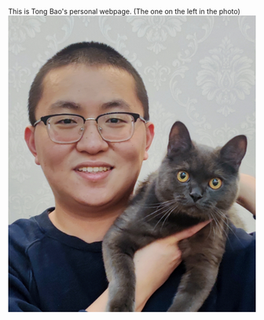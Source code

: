 This is Tong Bao's personal webpage. (The one on the left in the photo)
![profile](https://github.com/baotong6/baotong6.github.io/blob/main/thumbnail.png)
